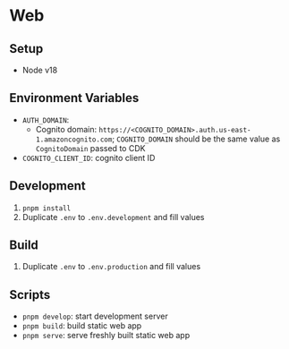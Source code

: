 # Web

## Setup

- Node v18

## Environment Variables

- `AUTH_DOMAIN`:
  - Cognito domain: `https://<COGNITO_DOMAIN>.auth.us-east-1.amazoncognito.com`;
    `COGNITO_DOMAIN` should be the same value as `CognitoDomain` passed to CDK
- `COGNITO_CLIENT_ID`: cognito client ID

## Development

1. `pnpm install`
2. Duplicate `.env` to `.env.development` and fill values

## Build

1. Duplicate `.env` to `.env.production` and fill values

## Scripts

- `pnpm develop`: start development server
- `pnpm build`: build static web app
- `pnpm serve`: serve freshly built static web app
